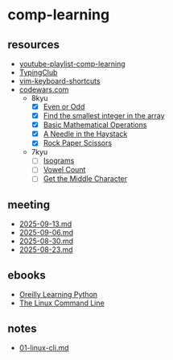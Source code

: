 # comp-learning

## resources

- [youtube-playlist-comp-learning](https://www.youtube.com/playlist?list=PLUzgSu79qHjT2H0ZJJIY2K9KRoWjRlpp7)
- [TypingClub](https://www.edclub.com/sportal/program-3.game)
- [vim-keyboard-shortcuts](https://elsewebdevelopment.com/wp-content/uploads/ultimate-vim-keyboard-shortcuts-4.pdf)
- [codewars.com](https://www.codewars.com/)
  - 8kyu
    - [x] [Even or Odd](https://www.codewars.com/kata/53da3dbb4a5168369a0000fe/train/python)
    - [x] [Find the smallest integer in the array](https://www.codewars.com/kata/55a2d7ebe362935a210000b2/train/python)
    - [x] [Basic Mathematical Operations](https://www.codewars.com/kata/57356c55867b9b7a60000bd7/train/python)
    - [x] [A Needle in the Haystack](https://www.codewars.com/kata/56676e8fabd2d1ff3000000c/train/python)
    - [x] [Rock Paper Scissors](https://www.codewars.com/kata/5672a98bdbdd995fad00000f/train/python)
  - 7kyu
    - [ ] [Isograms](https://www.codewars.com/kata/54ba84be607a92aa900000f1/train/python)
    - [ ] [Vowel Count](https://www.codewars.com/kata/54ff3102c1bad923760001f3/train/python)
    - [ ] [Get the Middle Character](https://www.codewars.com/kata/56747fd5cb988479af000028/train/python)

## meeting

- [2025-09-13.md](meet/2025-09-13.md)
- [2025-09-06.md](meet/2025-09-06.md)
- [2025-08-30.md](meet/2025-08-30.md)
- [2025-08-23.md](meet/2025-08-23.md)

## ebooks

- [Oreilly Learning Python](https://cfm.ehu.es/ricardo/docs/python/Learning_Python.pdf)
- [The Linux Command Line](https://www.kea.nu/files/textbooks/humblesec/thelinuxcommandline.pdf)

## notes

- [01-linux-cli.md](note/01-linux-cli.md)
